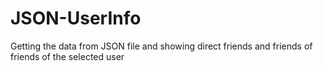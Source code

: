 # JSON-UserInfo
Getting the data from JSON file and showing direct friends and friends of friends of the selected user
